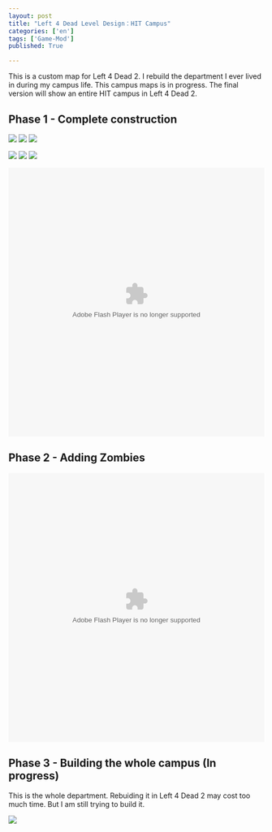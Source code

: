 ```yaml
---
layout: post
title: "Left 4 Dead Level Design：HIT Campus"
categories: ['en']
tags: ['Game-Mod']
published: True

---
```


This is a custom map for Left 4 Dead 2. I rebuild the department I ever lived in during my campus life. 
This campus maps is in progress. The final version will show an entire HIT campus in Left 4 Dead 2.

## Phase 1 - Complete construction

![](https://raw.githubusercontent.com/hectorguo/blog-imgs/master/img/20190608213622.png)
![](https://raw.githubusercontent.com/hectorguo/blog-imgs/master/img/6d0af205jw1eyhn47xsx5j20zk0m8n48.jpg)
![](https://raw.githubusercontent.com/hectorguo/blog-imgs/master/img/6d0af205jw1eyhn7hj9byj20zk0m8dmr.jpg)

![](https://raw.githubusercontent.com/hectorguo/blog-imgs/master/img/6d0af205jw1eyhn6yiwckj20zk0m846u.jpg)
![](https://raw.githubusercontent.com/hectorguo/blog-imgs/master/img/6d0af205jw1eyhn4rkad0j20zk0m8n5b.jpg)
![](https://raw.githubusercontent.com/hectorguo/blog-imgs/master/img/6d0af205jw1eyhn59ogguj20zk0m8thg.jpg)

<embed src="http://static.video.qq.com/TPout.swf?vid=c0174lzohu7&auto=0" allowFullScreen="true" quality="high" width="100%" height="530" align="middle" allowScriptAccess="always" type="application/x-shockwave-flash" />

## Phase 2 - Adding Zombies

<embed src="http://static.video.qq.com/TPout.swf?vid=p0174b5bjeo&auto=0" allowFullScreen="true" quality="high" width="100%" height="530" align="middle" allowScriptAccess="always" type="application/x-shockwave-flash" />

## Phase 3 - Building the whole campus (In progress)

This is the whole department. Rebuiding it in Left 4 Dead 2 may cost too much time. But I am still trying to build it.

![](https://raw.githubusercontent.com/hectorguo/blog-imgs/master/img/20190608213922.png)